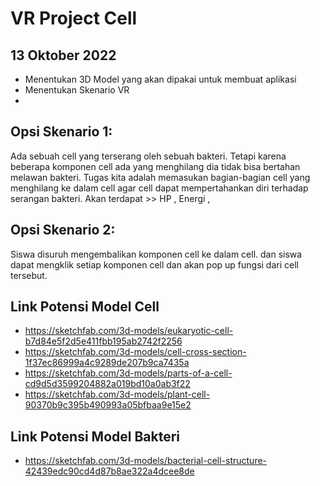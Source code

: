 # VR Project Cell

## 13 Oktober 2022
- Menentukan 3D Model yang akan dipakai untuk membuat aplikasi
- Menentukan Skenario VR
- 

## Opsi Skenario 1: 
Ada sebuah cell yang terserang oleh sebuah bakteri. Tetapi karena beberapa komponen cell ada yang menghilang dia tidak bisa bertahan melawan bakteri. Tugas kita adalah memasukan bagian-bagian cell yang menghilang ke dalam cell agar cell dapat mempertahankan diri terhadap serangan bakteri. 
Akan terdapat >> HP , Energi , 

## Opsi Skenario 2: 
Siswa disuruh mengembalikan komponen cell ke dalam cell. dan siswa dapat mengklik setiap komponen cell dan akan pop up fungsi dari cell tersebut. 

## Link Potensi Model Cell 
- https://sketchfab.com/3d-models/eukaryotic-cell-b7d84e5f2d5e411fbb195ab2742f2256
- https://sketchfab.com/3d-models/cell-cross-section-1f37ec86999a4c9289de207b9ca7435a
- https://sketchfab.com/3d-models/parts-of-a-cell-cd9d5d3599204882a019bd10a0ab3f22
- https://sketchfab.com/3d-models/plant-cell-90370b9c395b490993a05bfbaa9e15e2

## Link Potensi Model Bakteri 
- https://sketchfab.com/3d-models/bacterial-cell-structure-42439edc90cd4d87b8ae322a4dcee8de
